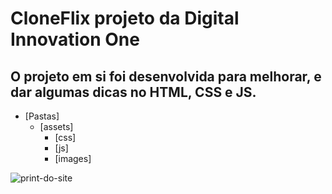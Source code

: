 # CloneFlix projeto da Digital Innovation One

## O projeto em si foi desenvolvida para melhorar, e dar algumas dicas no HTML, CSS e JS.

* [Pastas]
    * [assets]
        * [css]
        * [js]
        * [images]

![print-do-site](print.png)